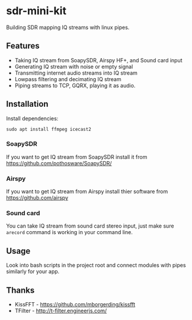 # sdr-mini-kit
Building SDR mapping IQ streams with linux pipes.

## Features
* Taking IQ stream from SoapySDR, Airspy HF+, and Sound card input
* Generating IQ stream with noise or empty signal
* Transmitting internet audio streams into IQ stream
* Lowpass filtering and decimating IQ stream
* Piping streams to TCP, GQRX, playing it as audio.

## Installation
Install dependencies:
```
sudo apt install ffmpeg icecast2
```
### SoapySDR
If you want to get IQ stream from SoapySDR install it from https://github.com/pothosware/SoapySDR/

### Airspy
If you want to get IQ stream from Airspy install thier software from https://github.com/airspy

### Sound card
You can take IQ stream from sound card stereo input, just make sure ```arecord``` command is working in your command line.

## Usage
Look into bash scripts in the project root and connect modules with pipes similarly for your app.

## Thanks
* KissFFT - https://github.com/mborgerding/kissfft
* TFilter - http://t-filter.engineerjs.com/
